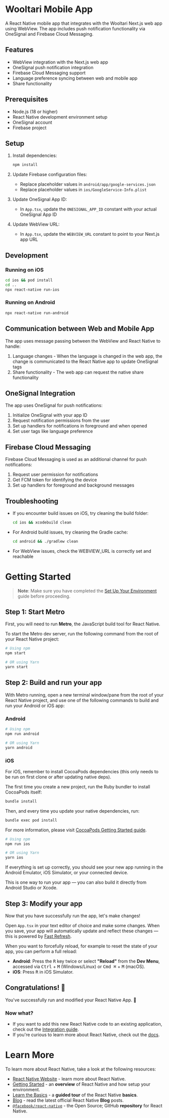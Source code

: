 # Wooltari Mobile App

A React Native mobile app that integrates with the Wooltari Next.js web app using WebView. The app includes push notification functionality via OneSignal and Firebase Cloud Messaging.

## Features

- WebView integration with the Next.js web app
- OneSignal push notification integration
- Firebase Cloud Messaging support
- Language preference syncing between web and mobile app
- Share functionality

## Prerequisites

- Node.js (18 or higher)
- React Native development environment setup
- OneSignal account
- Firebase project

## Setup

1. Install dependencies:
   ```bash
   npm install
   ```

2. Update Firebase configuration files:
   - Replace placeholder values in `android/app/google-services.json`
   - Replace placeholder values in `ios/GoogleService-Info.plist`

3. Update OneSignal App ID:
   - In `App.tsx`, update the `ONESIGNAL_APP_ID` constant with your actual OneSignal App ID

4. Update WebView URL:
   - In `App.tsx`, update the `WEBVIEW_URL` constant to point to your Next.js app URL

## Development

### Running on iOS
```bash
cd ios && pod install
cd ..
npx react-native run-ios
```

### Running on Android
```bash
npx react-native run-android
```

## Communication between Web and Mobile App

The app uses message passing between the WebView and React Native to handle:

1. Language changes - When the language is changed in the web app, the change is communicated to the React Native app to update OneSignal tags
2. Share functionality - The web app can request the native share functionality

## OneSignal Integration

The app uses OneSignal for push notifications:

1. Initialize OneSignal with your app ID
2. Request notification permissions from the user
3. Set up handlers for notifications in foreground and when opened
4. Set user tags like language preference

## Firebase Cloud Messaging

Firebase Cloud Messaging is used as an additional channel for push notifications:

1. Request user permission for notifications
2. Get FCM token for identifying the device
3. Set up handlers for foreground and background messages

## Troubleshooting

- If you encounter build issues on iOS, try cleaning the build folder:
  ```bash
  cd ios && xcodebuild clean
  ```

- For Android build issues, try cleaning the Gradle cache:
  ```bash
  cd android && ./gradlew clean
  ```

- For WebView issues, check the WEBVIEW_URL is correctly set and reachable

# Getting Started

> **Note**: Make sure you have completed the [Set Up Your Environment](https://reactnative.dev/docs/set-up-your-environment) guide before proceeding.

## Step 1: Start Metro

First, you will need to run **Metro**, the JavaScript build tool for React Native.

To start the Metro dev server, run the following command from the root of your React Native project:

```sh
# Using npm
npm start

# OR using Yarn
yarn start
```

## Step 2: Build and run your app

With Metro running, open a new terminal window/pane from the root of your React Native project, and use one of the following commands to build and run your Android or iOS app:

### Android

```sh
# Using npm
npm run android

# OR using Yarn
yarn android
```

### iOS

For iOS, remember to install CocoaPods dependencies (this only needs to be run on first clone or after updating native deps).

The first time you create a new project, run the Ruby bundler to install CocoaPods itself:

```sh
bundle install
```

Then, and every time you update your native dependencies, run:

```sh
bundle exec pod install
```

For more information, please visit [CocoaPods Getting Started guide](https://guides.cocoapods.org/using/getting-started.html).

```sh
# Using npm
npm run ios

# OR using Yarn
yarn ios
```

If everything is set up correctly, you should see your new app running in the Android Emulator, iOS Simulator, or your connected device.

This is one way to run your app — you can also build it directly from Android Studio or Xcode.

## Step 3: Modify your app

Now that you have successfully run the app, let's make changes!

Open `App.tsx` in your text editor of choice and make some changes. When you save, your app will automatically update and reflect these changes — this is powered by [Fast Refresh](https://reactnative.dev/docs/fast-refresh).

When you want to forcefully reload, for example to reset the state of your app, you can perform a full reload:

- **Android**: Press the <kbd>R</kbd> key twice or select **"Reload"** from the **Dev Menu**, accessed via <kbd>Ctrl</kbd> + <kbd>M</kbd> (Windows/Linux) or <kbd>Cmd ⌘</kbd> + <kbd>M</kbd> (macOS).
- **iOS**: Press <kbd>R</kbd> in iOS Simulator.

## Congratulations! :tada:

You've successfully run and modified your React Native App. :partying_face:

### Now what?

- If you want to add this new React Native code to an existing application, check out the [Integration guide](https://reactnative.dev/docs/integration-with-existing-apps).
- If you're curious to learn more about React Native, check out the [docs](https://reactnative.dev/docs/getting-started).

# Learn More

To learn more about React Native, take a look at the following resources:

- [React Native Website](https://reactnative.dev) - learn more about React Native.
- [Getting Started](https://reactnative.dev/docs/environment-setup) - an **overview** of React Native and how setup your environment.
- [Learn the Basics](https://reactnative.dev/docs/getting-started) - a **guided tour** of the React Native **basics**.
- [Blog](https://reactnative.dev/blog) - read the latest official React Native **Blog** posts.
- [`@facebook/react-native`](https://github.com/facebook/react-native) - the Open Source; GitHub **repository** for React Native.
